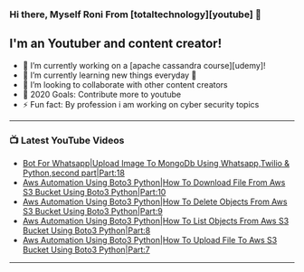 ### Hi there, Myself Roni From [totaltechnology][youtube] 👋

## I'm an Youtuber and content creator!
- 🔭 I’m currently working on a [apache cassandra course][udemy]!
- 🌱 I’m currently learning new things everyday 🤣
- 👯 I’m looking to collaborate with other content creators
- 🥅 2020 Goals: Contribute more to youtube
- ⚡ Fun fact: By profession i am working on cyber security topics



---

### 📺 Latest YouTube Videos
<!-- YOUTUBE:START -->
- [Bot For Whatsapp|Upload Image To MongoDb Using Whatsapp,Twilio & Python,second part|Part:18](https://www.youtube.com/watch?v=3Yu_6Nt-P5g)
- [Aws Automation Using Boto3 Python|How To Download File From Aws S3 Bucket Using Boto3 Python|Part:10](https://www.youtube.com/watch?v=j8taZYt9JWw)
- [Aws Automation Using Boto3 Python|How To Delete Objects From Aws S3 Bucket Using Boto3 Python|Part:9](https://www.youtube.com/watch?v=ggfvnu4LgCc)
- [Aws Automation Using Boto3 Python|How To List Objects From Aws S3 Bucket Using Boto3 Python|Part:8](https://www.youtube.com/watch?v=K_akKD1WYGc)
- [Aws Automation Using Boto3 Python|How To Upload File To Aws S3 Bucket Using Boto3 Python|Part:7](https://www.youtube.com/watch?v=dUm9h3hwXBk)
<!-- YOUTUBE:END -->

---


